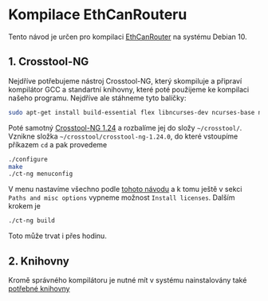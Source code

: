 # Kompilace EthCanRouteru
Tento návod je určen pro kompilaci [EthCanRouter](/Router/Main.md) na systému Debian 10.

## 1. Crosstool-NG
Nejdříve potřebujeme nástroj Crosstool-NG, který skompiluje a připraví kompilátor GCC a standartní knihovny, které poté použijeme ke kompilaci našeho programu. Nejdříve ale stáhneme tyto balíčky:
```bash
sudo apt-get install build-essential flex libncurses-dev ncurses-base ncurses-bin libtool libtool-bin python python-dev gdb make automake autoconf texinfo unzip help2man gawk bison gettext man wget 
```
Poté samotný [Crosstool-NG 1.24](http://crosstool-ng.org/download/crosstool-ng/crosstool-ng-1.24.0.tar.bz2) a rozbalíme jej do složy `~/crosstool/`. Vznikne složka `~/crosstool/crosstool-ng-1.24.0`, do které vstoupíme příkazem `cd` a pak provedeme
```bash
./configure
make
./ct-ng menuconfig
```
V menu nastavíme všechno podle [tohoto návodu](http://unisim-vp.org/site/crosstool-arm-926ejs-linux-gnueabi-how-to.html) a k tomu ještě v sekci `Paths and misc options` vypneme možnost `Install licenses`. Dalším krokem je
```bash
./ct-ng build
```
Toto může trvat i přes hodinu.


## 2. Knihovny
Kromě správného kompilátoru je nutné mít v systému nainstalovány také [potřebné knihovny](Libs.md)